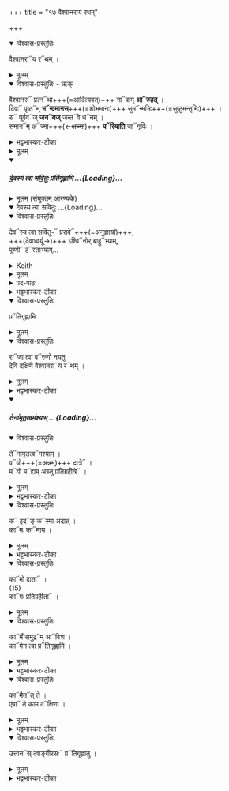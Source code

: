 +++
title = "१७ वैश्वानराय रथम्"

+++

<details open><summary>विश्वास-प्रस्तुतिः</summary>

वैश्वानरा᳓य र᳓थम् ।
</details>

<details><summary>मूलम्</summary>

वै॒श्वा॒न॒राय॒ रथ॑म् ।
</details>


<details open><summary>विश्वास-प्रस्तुतिः - ऋक्</summary>

वैश्वानरः᳓ प्रत्न᳓था+++(=आदित्यवत्)+++ ना᳓कम् **आ᳓रुहत्** ।  
दिवः᳓ पृष्ठ᳓म् **भ᳓न्दमानस्**+++(=शोभमानः)+++ सुम᳓न्मभिः+++(=सुष्ठुमन्तृभिः)+++ ।  
स᳓ पूर्वव᳓ज् **जन᳓यज्** जन्त᳓वे ध᳓नम् ।  
समान᳓म् अ᳓ज्मा+++(←~~अज्मा~~)+++ **प᳓रियाति** जा᳓गृविः ।
</details>

<details><summary>भट्टभास्कर-टीका</summary>

3वैश्वानर इत्यादि जगती ॥ रथप्रतिग्रह एव विनियुज्यते । 'वैश्वानर्यर्चा रथं प्रतिगृह्णाति'24 इति च ब्राह्मणम् ।  
वैश्वानरः विश्वेषां नराणां स्वामित्वेन सम्बन्धी पार्थिवोऽग्निः स वैश्वानरः **प्रत्नथा** प्रत्न इव आदित्य इव । 'प्रत्नपूर्व' इति थाल्प्रत्ययः । नाकं द्युस्थानं आरुहत् । 'कृमृदृरुहिभ्यश्छन्दसि' इत्यङ्प्रत्ययः ।  
**दिवः** आदित्यस्य पृष्ठं मण्डलभूतं नाकं आरुहत् **भन्दमानः** शोभमानः सुमन्मभिः सुष्ठुमन्तृभिः देवमनुष्यदिभिः स्तोतृभिः । मन्यतेर्मनिन् प्रत्ययः । सः अग्निः जन्तवे मनुष्यार्थं पूर्ववत् पृथिव्यामेव धनं जनयत् जनयितुकामः पार्थिवान् भोगान् पूर्ववदुत्पादयितुमिच्छन् **अज्मा** अजनशीलः **जागृविः** जागरणशीलः । यद्वा - **अज्मा** आदित्यः तेन समानम् । विभक्ति-व्यत्ययः । परियाति पुनःपुनर्याति, कदाचिद्दिवमारोहति, अथ कदाचित्पृथिव्यां अवतरति । 'उद्यन्तं वावादित्यमग्निरनुसमारोहति' इति च ब्राह्मणम् । राजा त्वेत्यादि व्याख्यातम् । 'वैश्वानराय' इति विशेषः ॥
इत्यारण्यके द्वितीये दशमोऽनुवाकः ॥  
</details>

<details><summary>मूलम्</summary>

वै॒श्वा॒न॒रः प्र॒त्नथा॒ नाक॒मारु॑हत् ।  
दि॒वः पृ॒ष्ठम्भन्द॑मानस्सु॒मन्म॑भिः ।  
स पू॑र्व॒वज्ज॒नय॑ज्ज॒न्तवे॒ धन॑म् ।  
स॒मा॒नम॑ज्मा॒ परि॑याति॒ जागृ॑विः ।  

</details>

<div class="js_include" includetitle="false" newlevelforh1="5" unfilled="" url="/vedAH_yajuH/taittirIyam/sArasvata-vibhAgaH/AraNyakam/yajuH/sarva-prastutiH/03_chAturhotra-chayanAdi/10_pratigrahAH/devasya_tvA_savituH__pratigRhNAmi.md">
<details open><summary><h5>दे॒वस्य॑ त्वा सवि॒तुः प्रति॑गृह्णामि ...{Loading}...</h5></summary>
<details><summary>मूलम् (संयुक्तम् आरण्यके)</summary>

दे॒वस्य॑ त्वा सवि॒तुः प्र॑स॒वे ।  
अ॒श्विनो॑र्बा॒हुभ्या॑म् ।  
पू॒ष्णो हस्ता॑भ्यां॒ प्रति॑गृह्णामि ।
</details>
<div class="js_include" includetitle="false" newlevelforh1="5" unfilled="" url="/vedAH_yajuH/taittirIyam/sArasvata-vibhAgaH/saMhitA/yajuH/sarva-prastutiH/1/1_darshapUrNamAsAdi/04_havirnirvApaH/devasya_tvA_savituH.md">
<details open><summary><h10>देवस्य त्वा सवितुः ...{Loading}...</h10></summary>
<details open><summary>विश्वास-प्रस्तुतिः</summary>

देव᳓स्य त्वा सवितुᳶ᳓ प्रसवे᳓+++(=अनुज्ञायां)+++,  
+++(देवाध्वर्यू→)+++ ऽश्वि᳓नोर् बाहु᳓भ्याम्,  
पूष्णो᳓ ह᳓स्ताभ्याम्…
</details>

<details><summary>Keith</summary>

On the instigation of god Savitr,  
with the arms of the Aśvins,  
with the hands of Pusan.
</details>

<details><summary>मूलम्</summary>

दे॒वस्य॑ त्वा सवि॒तुᳶ प्र॑स॒वे॑ऽश्विनो॑र् बा॒हुभ्या॑म्,
पू॒ष्णो हस्ता॑भ्यां॒…
</details>

<details><summary>पद-पाठः</summary>

दे॒वस्य॑ । त्वा॒ । स॒वि॒तुः । प्र॒स॒व इति॑ प्र-स॒वे । अ॒श्विनोः॑ । बा॒हुभ्या॒मिति॑ बा॒हु-भ्या॒म् । पू॒ष्णः । हस्ता॑भ्याम् ।
</details>

<details><summary>भट्टभास्कर-टीका</summary>

**सवितुस्** सर्वप्रेरकस्य **देवस्य** **प्रसवे** प्रेरणायां तेनैव प्रेरितोहं  

'थाथघञ्क्ताजबित्रकाणाम्' (पा.सू. 6.2.144) इति सूत्रेण प्रसवशब्दोन्तोदात्तः । **अश्विनोर्बाहुभ्यां** नत्वात्मीयाभ्यामिति स्तुतिः । 'अश्विनौ हि देवानामध्वर्यू आस्ताम्' (तै.ब्रा. 3.2.4) । तथा **पूष्ण** एव **हस्ताभ्यां** पाणितलाभ्याम् । उदात्तनिवृत्तिस्वरेण षष्ठ्या उदात्तत्वम्॥
______________
सावित्रो व्याख्यातः । सवितुर् देवस्यानुज्ञाने **अश्विनोर्** एव **बाहुभ्यां पूष्ण** एव **हस्ताभ्याम्** । न त्व् आत्मीयाभ्यामिति ॥
______________
तत्र सावित्रो व्याख्यातः ।  
सवितुर्देवस्य प्रसवे अनुज्ञायां लब्धायामेव  
अश्विनोरेव बाहुम्यां नात्मीयाभ्यां  
पूष्णो हस्ताभ्यां
</details>
</details>
</div>
<details open><summary>विश्वास-प्रस्तुतिः</summary>

प्र᳓तिगृह्णामि
</details>

<details><summary>मूलम्</summary>

प्रति॑गृह्णामि
</details>
</details>
</div>
<details open><summary>विश्वास-प्रस्तुतिः</summary>

रा᳓जा त्वा व᳓रुणो नयतु  
देवि दक्षिणे वैश्वानरा᳓य र᳓थम् ।
</details>

<details><summary>मूलम्</summary>

राजा॑ त्वा॒ वरु॑णो नयतु  
देवि दक्षिणे वैश्वान॒राय॒ रथ॑म् ।
</details>

<details><summary>भट्टभास्कर-टीका</summary>

हे हिरण्यात्मिके ! देवि! दक्षिणे! राजा वरुणः त्वां ... नयतु । तच्चेयमिष्टकाऽस्ति ।
</details>
<div class="js_include" includetitle="false" newlevelforh1="5" unfilled="" url="/vedAH_yajuH/taittirIyam/sArasvata-vibhAgaH/AraNyakam/yajuH/sarva-prastutiH/03_chAturhotra-chayanAdi/10_pratigrahAH/tenAmRtatvam_ashyAm.md">
<details open><summary><h5>तेना॑मृत॒त्वम॑श्याम् ...{Loading}...</h5></summary>
<details open><summary>विश्वास-प्रस्तुतिः</summary>

ते᳓नामृतत्व᳓मश्याम् ।  
व᳓यो+++(=अन्नम्)+++ दात्रे᳓ ।  
म᳓यो म᳓ह्यम् अस्तु प्रतिग्रहीत्रे᳓ ।
</details>

<details><summary>मूलम्</summary>

तेना॑मृत॒त्वम॑श्याम् ।  
वयो॑ दा॒त्रे ।  
मयो॒ मह्य॑मस्तु प्रतिग्रही॒त्रे ।
</details>

<details><summary>भट्टभास्कर-टीका</summary>

तेन हिरण्येन प्रतिगृहीतेन इष्टकाभूतेन अहं अमृतत्वं अश्यां प्राप्यासम् ।  
वयः अन्नं दात्रे हिरण्यं दत्तवतेऽस्तु । मां च तत्प्रतिग्रहीत्रे मयः सुखमस्तु, दातुरेवोपकारकत्वात् ।
</details>

<details open><summary>विश्वास-प्रस्तुतिः</summary>

क᳓ इद᳓ङ् क᳓स्मा अदात् ।  
का᳓मः का᳓माय ।
</details>

<details><summary>मूलम्</summary>

क इ॒दङ्कस्मा॑ अदात् ।  
कामः॒ कामा॑य ।
</details>

<details><summary>भट्टभास्कर-टीका</summary>

किञ्च - कः प्रजापतिरेव कस्मै प्रजापतये इदं हिरण्यं अदात्, न देवदत्तो मह्यम् । अनिर्ज्ञातपरमार्थः प्रजापतिः कशब्देनोच्यते । यद्वा - क इति प्रजापतेस्संज्ञा, व्यत्ययेन स्मैभावः । कामः इच्छा । काम एव कामाय ददाति ।  
अन्य आह - इदं हिरण्यं को नाम कस्मै वा दातुमर्हति कामादृते । तस्मात् कामः कामाय ददाति ।
</details>

<details open><summary>विश्वास-प्रस्तुतिः</summary>

का᳓मो दाता᳓ ।  
(15)  
का᳓मः प्रतिग्रहीता᳓ ।
</details>

<details><summary>मूलम्</summary>

कामो॑ दा॒ता ।  
(15)  
कामः॑ प्रतिग्रही॒ता ।

</details>

<details open><summary>विश्वास-प्रस्तुतिः</summary>

का᳓मँ समुद्र᳓म् आ᳓विश ।  
का᳓मेन त्वा प्र᳓तिगृह्णामि ।
</details>

<details><summary>मूलम्</summary>

कामँ॑ समु॒द्रमावि॑श ।  
कामे॑न त्वा॒ प्रति॑गृह्णामि ।
</details>

<details><summary>भट्टभास्कर-टीका</summary>

तथा हि - काम एव दाता, काम एव प्रतिग्रहीता, न देवदत्तो, न चाहम् । तस्मात् समुद्र समुद्रसदृशं अनन्तत्वात् काममाविश । ततः कामेनैकीभावमापन्नं त्वां अहं प्रतिगृह्णामि ।
</details>

<details open><summary>विश्वास-प्रस्तुतिः</summary>

का᳓मैत᳓त् ते ।  
एषा᳓ ते काम द᳓क्षिणा ।
</details>

<details><summary>मूलम्</summary>

कामै॒तत् ते॑ ।  
ए॒षा ते॑ काम॒ दक्षि॑णा ।
</details>

<details><summary>भट्टभास्कर-टीका</summary>

एवं हिरण्यमुक्त्वा  
इदानीं कामं प्रत्याह -  
हे काम !  
एतत् ते हिरण्यं, त्वमेव प्रतिगृहाण ।  
एषा हि त्वदीया दक्षिणा इदानीमिष्टकाभूता ।
</details>

<details open><summary>विश्वास-प्रस्तुतिः</summary>

उत्तान᳓स् त्वाङ्गीरसः᳓ प्र᳓तिगृह्णातु ।
</details>

<details><summary>मूलम्</summary>

उ॒त्ता॒नस् त्वा॑ङ्गीर॒सः प्रति॑गृह्णातु ।
</details>

<details><summary>भट्टभास्कर-टीका</summary>

अथ दक्षिणां प्रत्याह -  
हे दक्षिणे!  
त्वामिष्टका-भूतां उत्तानः आङ्गीरसः प्रतिगृह्णातु । '
इयं वा उत्तान आङ्गीरतः' इति ब्राह्मणम् ।  
तस्मात् पृथिव्येव त्वां प्रतिगृह्णातु  
नाहमस्य प्रतिग्रहीतेति ॥
</details>
</details>
</div>
